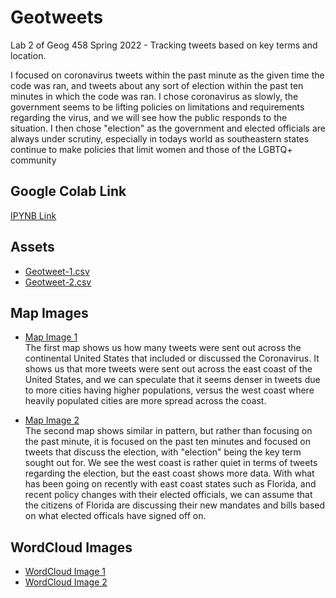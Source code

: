 # Geotweets
Lab 2 of Geog 458 Spring 2022 - Tracking tweets based on key terms and location.
<p>I focused on coronavirus tweets within the past minute as the given time the code was ran, and tweets about any sort of election within the past ten minutes in which the code was ran. I chose coronavirus as slowly, the government seems to be lifting policies on limitations and requirements regarding the virus, and we will see how the public responds to the situation. I then chose "election" as the government and elected officials are always under scrutiny, especially in todays world as southeastern states continue to make policies that limit women and those of the LGBTQ+ community</p>


## Google Colab Link
<a href="https://colab.research.google.com/drive/1O4Q61D5nARAq4ihRfXrNw-pJtmyKFHXf?usp=sharing">IPYNB Link</a>

## Assets
<ul>
<li><a href="https://github.com/havensa24/geotweets/blob/3ab895dea3cb962c08444e77aab08fc4a4afd74f/geotweets-1.csv">Geotweet-1.csv</a></li>
<li><a href="https://github.com/havensa24/geotweets/blob/3ab895dea3cb962c08444e77aab08fc4a4afd74f/geotweets-2.csv">Geotweet-2.csv</a></li>
  </ul>

## Map Images
<ul>
<p><li><a href="https://github.com/havensa24/geotweets/blob/10b830a30f61dd6057de53f17298559b61042eaf/Lab%202.1.jpg">Map Image 1</a></li>
  The first map shows us how many tweets were sent out across the continental United States that included or discussed the Coronavirus. It shows us that more tweets were sent out across the east coast of the United States, and we can speculate that it seems denser in tweets due to more cities having higher populations, versus the west coast where heavily populated cities are more spread across the coast.</p>
  
<p><li><a href="https://github.com/havensa24/geotweets/blob/10b830a30f61dd6057de53f17298559b61042eaf/Lab%202.2.jpg">Map Image 2</a></li>
  The second map shows similar in pattern, but rather than focusing on the past minute, it is focused on the past ten minutes and focused on tweets that discuss the election, with "election" being the key term sought out for. We see the west coast is rather quiet in terms of tweets regarding the election, but the east coast shows more data. With what has been going on recently with east coast states such as Florida, and recent policy changes with their elected officials, we can assume that the citizens of Florida are discussing their new mandates and bills based on what elected officals have signed off on.</p>
  </ul>

## WordCloud Images
<ul>
<li><a href="https://github.com/havensa24/geotweets/blob/10b830a30f61dd6057de53f17298559b61042eaf/Word%20Art%201.png">WordCloud Image 1</a></li>
<li><a href="https://github.com/havensa24/geotweets/blob/10b830a30f61dd6057de53f17298559b61042eaf/Word%20Art%202.png">WordCloud Image 2</a></li>
  </ul>
